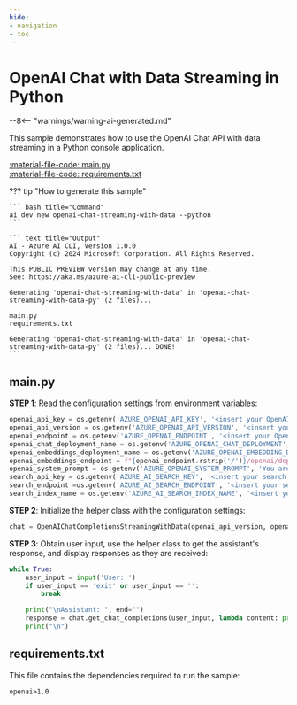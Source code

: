 ```yaml
---
hide:
- navigation
- toc
---
```

# OpenAI Chat with Data Streaming in Python

--8<-- "warnings/warning-ai-generated.md"

This sample demonstrates how to use the OpenAI Chat API with data streaming in a Python console application.

[:material-file-code: main.py](https://raw.githubusercontent.com/robch/book-of-ai/main/docs/samples/openai-chat-streaming-with-data-py/main.py)  
[:material-file-code: requirements.txt](https://raw.githubusercontent.com/robch/book-of-ai/main/docs/samples/openai-chat-streaming-with-data-py/requirements.txt)  

??? tip "How to generate this sample"

    ``` bash title="Command"
    ai dev new openai-chat-streaming-with-data --python
    ```

    ``` text title="Output"
    AI - Azure AI CLI, Version 1.0.0
    Copyright (c) 2024 Microsoft Corporation. All Rights Reserved.

    This PUBLIC PREVIEW version may change at any time.
    See: https://aka.ms/azure-ai-cli-public-preview

    Generating 'openai-chat-streaming-with-data' in 'openai-chat-streaming-with-data-py' (2 files)...

    main.py
    requirements.txt

    Generating 'openai-chat-streaming-with-data' in 'openai-chat-streaming-with-data-py' (2 files)... DONE!
    ```


## main.py

**STEP 1**: Read the configuration settings from environment variables:

``` python title="main.py"
openai_api_key = os.getenv('AZURE_OPENAI_API_KEY', '<insert your OpenAI API key here>')
openai_api_version = os.getenv('AZURE_OPENAI_API_VERSION', '<insert your OpenAI API version here>')
openai_endpoint = os.getenv('AZURE_OPENAI_ENDPOINT', '<insert your OpenAI endpoint here>')
openai_chat_deployment_name = os.getenv('AZURE_OPENAI_CHAT_DEPLOYMENT', '<insert your OpenAI chat deployment name here>')
openai_embeddings_deployment_name = os.getenv('AZURE_OPENAI_EMBEDDING_DEPLOYMENT', '<insert your OpenAI embeddings deployment here>')
openai_embeddings_endpoint = f"{openai_endpoint.rstrip('/')}/openai/deployments/{openai_embeddings_deployment_name}/embeddings?api-version={openai_api_version}"
openai_system_prompt = os.getenv('AZURE_OPENAI_SYSTEM_PROMPT', 'You are a helpful AI assistant.')
search_api_key = os.getenv('AZURE_AI_SEARCH_KEY', '<insert your search api key here>')
search_endpoint =os.getenv('AZURE_AI_SEARCH_ENDPOINT', '<insert your search endpoint here>')
search_index_name = os.getenv('AZURE_AI_SEARCH_INDEX_NAME', '<insert your search index name here>')
```

**STEP 2**: Initialize the helper class with the configuration settings:

``` python title="main.py"
chat = OpenAIChatCompletionsStreamingWithData(openai_api_version, openai_endpoint, openai_api_key, openai_chat_deployment_name, openai_system_prompt, search_endpoint, search_api_key, search_index_name, openai_embeddings_endpoint)
```

**STEP 3**: Obtain user input, use the helper class to get the assistant's response, and display responses as they are received:

``` python title="main.py"
while True:
    user_input = input('User: ')
    if user_input == 'exit' or user_input == '':
        break

    print("\nAssistant: ", end="")
    response = chat.get_chat_completions(user_input, lambda content: print(content, end=""))
    print("\n")
```

## requirements.txt

This file contains the dependencies required to run the sample:

``` text title="requirements.txt"
openai>1.0
```